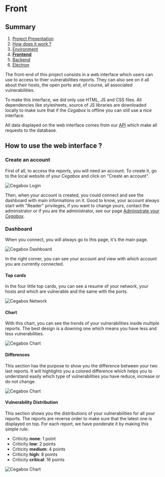 # Front

## Summary

1. [Project Presentation](project.html)
2. [How does it work ?](working.html)
3. [Environment](env.html)
4. [**Frontend**](front.html)
5. [Backend](back.html)
6. [Electron](electron.html)

The front-end of this project consists in a web interface which users can use to access to thier vulnerabilities reports. They can also see on it all about their hosts, the open ports and, of course, all associated vulnerabilities.

To make this interface, we did only use HTML, JS and CSS files. All dependencies like stylesheets, source of JS libraries are downloaded locally to make sure that if the *Cegabox* is offline you can still use a nice interface.

All data displayed on the web interface comes from our [API](back.html) which make all requests to the database.

## How to use the web interface ?

### Create an account

First of all, to access the reports, you will need an account. To create it, go to the local website of your *Cegabox* and click on "Create an account".

![Cegabox Login](https://cebago.github.io/Cegabox/img/cegabox-login.png)

Then, when your account is created, you could connect and see the dashboard with main informations on it. Good to know, your account always start with "Reader" privileges, if you want to change yours, contact the administrator or if you are the administrator, see our page [Administrate your *Cegabox*](admin.html).

### Dashboard

When you connect, you will always go to this page, it's the main page.

![Cegabox Dashboard](https://cebago.github.io/Cegabox/img/cegabox-dashboard.png)

In the right corner, you can see your account and view with which account you are currently connected.

#### Top cards

In the four little top cards, you can see a resume of your network, your hosts and which are vulnerable and the same with the ports.

![Cegabox Network](https://cebago.github.io/Cegabox/img/cegabox-network.png)

#### Chart

With this chart, you can see the trends of your vulnerabilities inside multiple reports. The best design is a downing one which means you have less and less vulnerabilities.

![Cegabox Chart](https://cebago.github.io/Cegabox/img/cegabox-chart.png)

#### Differences

This section has the purpose to show you the difference between your two last reports. It will highlights you a colored difference which helps you to understand easily which type of vulnerabilities you have reduce, increase or do not change.

![Cegabox Chart](https://cebago.github.io/Cegabox/img/cegabox-differences.png)

#### Vulnerability Distribution

This section shows you the distributions of your vulnerabilities for all your reports. The reports are reverse order to make sure that the latest one is displayed on top. For each report, we have ponderate it by making this simple rule:

* Criticity **none**: 1 point
* Criticity **low**: 2 points
* Criticity **medium**: 4 points
* Criticity **high**: 8 points
* Criticity **critical**: 16 points

![Cegabox Chart](https://cebago.github.io/Cegabox/img/cegabox-distribution.png)
